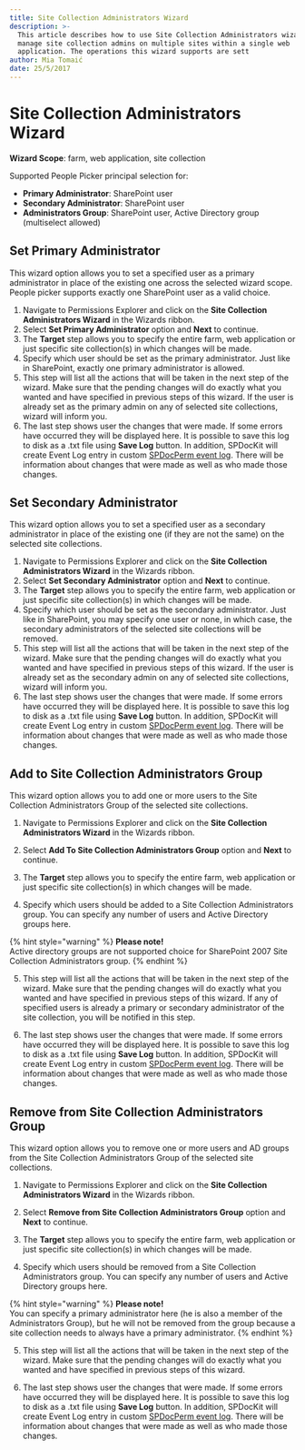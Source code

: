 ```yaml
---
title: Site Collection Administrators Wizard
description: >-
  This article describes how to use Site Collection Administrators wizard to
  manage site collection admins on multiple sites within a single web
  application. The operations this wizard supports are sett
author: Mia Tomaić
date: 25/5/2017
---
```


# Site Collection Administrators Wizard

**Wizard Scope**: farm, web application, site collection

Supported People Picker principal selection for:

* **Primary Administrator**: SharePoint user
* **Secondary Administrator**: SharePoint user
* **Administrators Group**: SharePoint user, Active Directory group \(multiselect allowed\)

## Set Primary Administrator

This wizard option allows you to set a specified user as a primary administrator in place of the existing one across the selected wizard scope. People picker supports exactly one SharePoint user as a valid choice.

1. Navigate to Permissions Explorer and click on the **Site Collection Administrators Wizard** in the Wizards ribbon.
2. Select **Set Primary Administrator** option and **Next** to continue.
3. The **Target** step allows you to specify the entire farm, web application or just specific site collection\(s\) in which changes will be made.
4. Specify which user should be set as the primary administrator. Just like in SharePoint, exactly one primary administrator is allowed.
5. This step will list all the actions that will be taken in the next step of the wizard. Make sure that the pending changes will do exactly what you wanted and have specified in previous steps of this wizard. If the user is already set as the primary admin on any of selected site collections, wizard will inform you.
6. The last step shows user the changes that were made. If some errors have occurred they will be displayed here. It is possible to save this log to disk as a .txt file using **Save Log** button. In addition, SPDocKit will create Event Log entry in custom [SPDocPerm event log](../spdockit-permission-management-event-log.md). There will be information about changes that were made as well as who made those changes.

## Set Secondary Administrator

This wizard option allows you to set a specified user as a secondary administrator in place of the existing one \(if they are not the same\) on the selected site collections.

1. Navigate to Permissions Explorer and click on the **Site Collection Administrators Wizard** in the Wizards ribbon.
2. Select **Set Secondary Administrator** option and **Next** to continue.
3. The **Target** step allows you to specify the entire farm, web application or just specific site collection\(s\) in which changes will be made.
4. Specify which user should be set as the secondary administrator. Just like in SharePoint, you may specify one user or none, in which case, the secondary administrators of the selected site collections will be removed.
5. This step will list all the actions that will be taken in the next step of the wizard. Make sure that the pending changes will do exactly what you wanted and have specified in previous steps of this wizard. If the user is already set as the secondary admin on any of selected site collections, wizard will inform you.
6. The last step shows user the changes that were made. If some errors have occurred they will be displayed here. It is possible to save this log to disk as a .txt file using **Save Log** button. In addition, SPDocKit will create Event Log entry in custom [SPDocPerm event log](../spdockit-permission-management-event-log.md). There will be information about changes that were made as well as who made those changes.

## Add to Site Collection Administrators Group

This wizard option allows you to add one or more users to the Site Collection Administrators Group of the selected site collections.

1. Navigate to Permissions Explorer and click on the **Site Collection Administrators Wizard** in the Wizards ribbon.

2. Select **Add To Site Collection Administrators Group** option and **Next** to continue.

3. The **Target** step allows you to specify the entire farm, web application or just specific site collection\(s\) in which changes will be made.

4. Specify which users should be added to a Site Collection Administrators group. You can specify any number of users and Active Directory groups here. 

{% hint style="warning" %}
**Please note!**   
Active directory groups are not supported choice for SharePoint 2007 Site Collection Administrators group.
{% endhint %}

5. This step will list all the actions that will be taken in the next step of the wizard. Make sure that the pending changes will do exactly what you wanted and have specified in previous steps of this wizard. If any of specified users is already a primary or secondary administrator of the site collection, you will be notified in this step.

6. The last step shows user the changes that were made. If some errors have occurred they will be displayed here. It is possible to save this log to disk as a .txt file using **Save Log** button. In addition, SPDocKit will create Event Log entry in custom [SPDocPerm event log](../spdockit-permission-management-event-log.md). There will be information about changes that were made as well as who made those changes.

## Remove from Site Collection Administrators Group

This wizard option allows you to remove one or more users and AD groups from the Site Collection Administrators Group of the selected site collections.

1. Navigate to Permissions Explorer and click on the **Site Collection Administrators Wizard** in the Wizards ribbon.

2. Select **Remove from Site Collection Administrators Group** option and **Next** to continue.

3. The **Target** step allows you to specify the entire farm, web application or just specific site collection\(s\) in which changes will be made.

4. Specify which users should be removed from a Site Collection Administrators group. You can specify any number of users and Active Directory groups here.

{% hint style="warning" %}
**Please note!**   
You can specify a primary administrator here \(he is also a member of the Administrators Group\), but he will not be removed from the group because a site collection needs to always have a primary administrator.
{% endhint %}

5. This step will list all the actions that will be taken in the next step of the wizard. Make sure that the pending changes will do exactly what you wanted and have specified in previous steps of this wizard.

6. The last step shows user the changes that were made. If some errors have occurred they will be displayed here. It is possible to save this log to disk as a .txt file using **Save Log** button. In addition, SPDocKit will create Event Log entry in custom [SPDocPerm event log](../spdockit-permission-management-event-log.md). There will be information about changes that were made as well as who made those changes.

